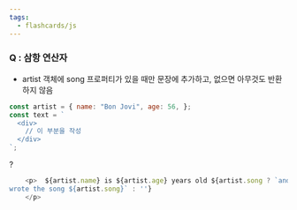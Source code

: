 ```yaml
---
tags:
  - flashcards/js
---
```

### Q : 삼항 연산자
- artist 객체에 song 프로퍼티가 있을 때만 문장에 추가하고, 없으면 아무것도 반환하지 않음
```js
const artist = { name: "Bon Jovi", age: 56, };
const text = `
  <div>
	// 이 부분을 작성
  </div>
`;
```
?
```js
    <p>  ${artist.name} is ${artist.age} years old ${artist.song ? `and
wrote the song ${artist.song}` : ''}
	</p> 
```